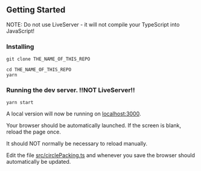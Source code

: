 ## Getting Started

NOTE: Do not use LiveServer - it will not compile your TypeScript into JavaScript!

### Installing

```
git clone THE_NAME_OF_THIS_REPO
```

```
cd THE_NAME_OF_THIS_REPO
yarn
```

### Running the dev server. !!NOT LiveServer!!

```
yarn start
```

A local version will now be running on [localhost:3000](http://localhost:3000).

Your browser should be automatically launched. If the screen is blank, reload the page once.

It should NOT normally be necessary to reload manually.

Edit the file [src/circlePacking.ts](src/circlePacking.ts) and whenever you save the browser should automatically be updated.
